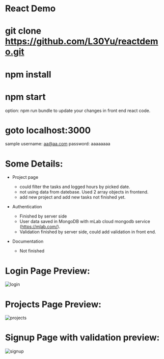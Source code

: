React Demo
==



git clone https://github.com/L30Yu/reactdemo.git
==

npm install
==

npm start
==

option: npm run bundle to update your changes in front end react code.


goto localhost:3000
==
sample username: aa@aa.com   password: aaaaaaaa


Some Details:
==
- Project page 
  - could filter the tasks and logged hours by picked date.
  - not using data from datebase. Used 2 array objects in frontend.
  - add new project and add new tasks not finished yet.
  
- Authentication
  - Finished by server side
  - User data saved in MongoDB with mLab cloud mongodb service (https://mlab.com/).
  - Validation finished by server side, could add validation in front end.
  
- Documentation
  - Not finished



Login Page Preview:
==
![login](https://user-images.githubusercontent.com/12931325/30132316-31c2feec-930d-11e7-93e4-d7c77b72ab37.PNG)


Projects Page Preview:
==
![projects](https://user-images.githubusercontent.com/12931325/30132318-31d82c18-930d-11e7-8618-c61d5cd33225.PNG)


Signup Page with validation preview:
==
![signup](https://user-images.githubusercontent.com/12931325/30132317-31d7b9e0-930d-11e7-9507-b78c98da979e.PNG)
